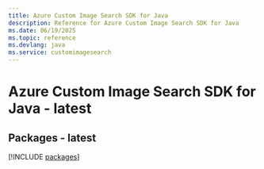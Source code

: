 ```yaml
---
title: Azure Custom Image Search SDK for Java
description: Reference for Azure Custom Image Search SDK for Java
ms.date: 06/19/2025
ms.topic: reference
ms.devlang: java
ms.service: customimagesearch
---
```

# Azure Custom Image Search SDK for Java - latest
## Packages - latest
[!INCLUDE [packages](custom-image-search-index.md)]